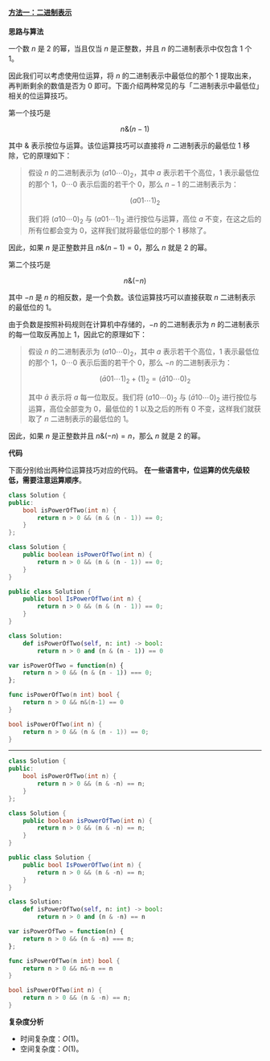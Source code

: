 ﻿#### [方法一：二进制表示](https://leetcode.cn/problems/power-of-two/solutions/796201/2de-mi-by-leetcode-solution-rny3/)

**思路与算法**

一个数 $n$ 是 $2$ 的幂，当且仅当 $n$ 是正整数，并且 $n$ 的二进制表示中仅包含 $1$ 个 $1$。

因此我们可以考虑使用位运算，将 $n$ 的二进制表示中最低位的那个 $1$ 提取出来，再判断剩余的数值是否为 $0$ 即可。下面介绍两种常见的与「二进制表示中最低位」相关的位运算技巧。

第一个技巧是

$$n \& (n - 1)$$

其中 $\&$ 表示按位与运算。该位运算技巧可以直接将 $n$ 二进制表示的最低位 $1$ 移除，它的原理如下：

> 假设 $n$ 的二进制表示为 $(a 10 \cdots 0)_2$，其中 $a$ 表示若干个高位，$1$ 表示最低位的那个 $1$，$0 \cdots 0$ 表示后面的若干个 $0$，那么 $n−1$ 的二进制表示为：
> 
> $$(a 01 \cdots 1)_2$$
> 
> 我们将 $(a 10 \cdots 0)_2$ 与 $(a 01 \cdots 1)_2$ 进行按位与运算，高位 $a$ 不变，在这之后的所有位都会变为 $0$，这样我们就将最低位的那个 $1$ 移除了。

因此，如果 $n$ 是正整数并且 $n \& (n - 1) = 0$，那么 $n$ 就是 $2$ 的幂。

第二个技巧是

$$n \& (-n)$$

其中 $-n$ 是 $n$ 的相反数，是一个负数。该位运算技巧可以直接获取 $n$ 二进制表示的最低位的 $1$。

由于负数是按照补码规则在计算机中存储的，$-n$ 的二进制表示为 $n$ 的二进制表示的每一位取反再加上 $1$，因此它的原理如下：

> 假设 $n$ 的二进制表示为 $(a 10 \cdots 0)_2$，其中 $a$ 表示若干个高位，$1$ 表示最低位的那个 $1$，$0 \cdots 0$ 表示后面的若干个 $0$，那么 $-n$ 的二进制表示为：
> 
> $$(\bar{a} 01 \cdots 1)_2 + (1)_2 = (\bar{a} 10 \cdots 0)_2$$
> 
> 其中 $\bar{a}$ 表示将 $a$ 每一位取反。我们将 $(a 10 \cdots 0)_2$ 与 $(\bar{a} 10 \cdots 0)_2$ 进行按位与运算，高位全部变为 $0$，最低位的 $1$ 以及之后的所有 $0$ 不变，这样我们就获取了 $n$ 二进制表示的最低位的 $1$。

因此，如果 $n$ 是正整数并且 $n \& (-n) = n$，那么 $n$ 就是 $2$ 的幂。

**代码**

下面分别给出两种位运算技巧对应的代码。 **在一些语言中，位运算的优先级较低，需要注意运算顺序**。

```cpp
class Solution {
public:
    bool isPowerOfTwo(int n) {
        return n > 0 && (n & (n - 1)) == 0;
    }
};
```

```java
class Solution {
    public boolean isPowerOfTwo(int n) {
        return n > 0 && (n & (n - 1)) == 0;
    }
}
```

```csharp
public class Solution {
    public bool IsPowerOfTwo(int n) {
        return n > 0 && (n & (n - 1)) == 0;
    }
}
```

```python
class Solution:
    def isPowerOfTwo(self, n: int) -> bool:
        return n > 0 and (n & (n - 1)) == 0
```

```javascript
var isPowerOfTwo = function(n) {
    return n > 0 && (n & (n - 1)) === 0;
};
```

```go
func isPowerOfTwo(n int) bool {
    return n > 0 && n&(n-1) == 0
}
```

```c
bool isPowerOfTwo(int n) {
    return n > 0 && (n & (n - 1)) == 0;
}
```

---

```cpp
class Solution {
public:
    bool isPowerOfTwo(int n) {
        return n > 0 && (n & -n) == n;
    }
};
```

```java
class Solution {
    public boolean isPowerOfTwo(int n) {
        return n > 0 && (n & -n) == n;
    }
}
```

```csharp
public class Solution {
    public bool IsPowerOfTwo(int n) {
        return n > 0 && (n & -n) == n;
    }
}
```

```python
class Solution:
    def isPowerOfTwo(self, n: int) -> bool:
        return n > 0 and (n & -n) == n
```

```javascript
var isPowerOfTwo = function(n) {
    return n > 0 && (n & -n) === n;
};
```

```go
func isPowerOfTwo(n int) bool {
    return n > 0 && n&-n == n
}
```

```c
bool isPowerOfTwo(int n) {
    return n > 0 && (n & -n) == n;
}
```

**复杂度分析**

-   时间复杂度：$O(1)$。
-   空间复杂度：$O(1)$。
